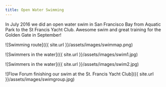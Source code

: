 ```yaml
---
title: Open Water Swimming
---
```


In July 2016 we did an open water swim in San Francisco Bay from Aquatic Park to the St Francis Yacht Club. Awesome swim and great training for the Golden Gate in September!

![Swimming route]({{ site.url }}/assets/images/swimmap.png)

![Swimmers in the water]({{ site.url }}/assets/images/swim1.jpg)

![Swimmers in the water]({{ site.url }}/assets/images/swim2.jpg)

![Flow Forum finishing our swim at the St. Francis Yacht Club]({{ site.url }}/assets/images/swimgroup.jpg)
